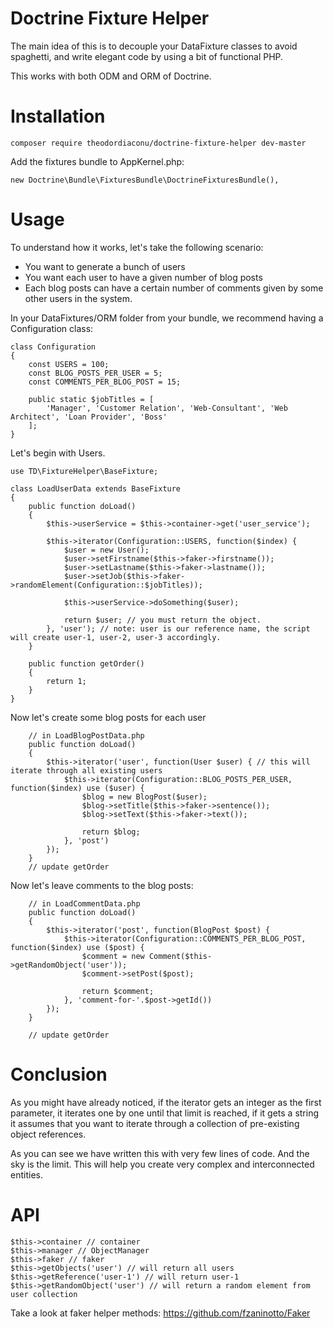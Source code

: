 Doctrine Fixture Helper
==============================================

The main idea of this is to decouple your DataFixture classes to avoid spaghetti,
and write elegant code by using a bit of functional PHP.

This works with both ODM and ORM of Doctrine.


Installation
==============================================

```
composer require theodordiaconu/doctrine-fixture-helper dev-master
```

Add the fixtures bundle to AppKernel.php:

```
new Doctrine\Bundle\FixturesBundle\DoctrineFixturesBundle(),
```

Usage
================================================
To understand how it works, let's take the following scenario:

- You want to generate a bunch of users
- You want each user to have a given number of blog posts
- Each blog posts can have a certain number of comments given by some other users in the system.


In your DataFixtures/ORM folder from your bundle, we recommend having a Configuration class:

```
class Configuration
{
    const USERS = 100;
    const BLOG_POSTS_PER_USER = 5;
    const COMMENTS_PER_BLOG_POST = 15;

    public static $jobTitles = [
        'Manager', 'Customer Relation', 'Web-Consultant', 'Web Architect', 'Loan Provider', 'Boss'
    ];
}
```


Let's begin with Users.

```
use TD\FixtureHelper\BaseFixture;

class LoadUserData extends BaseFixture
{
    public function doLoad()
    {
        $this->userService = $this->container->get('user_service');
        
        $this->iterator(Configuration::USERS, function($index) {
            $user = new User();
            $user->setFirstname($this->faker->firstname());
            $user->setLastname($this->faker->lastname());
            $user->setJob($this->faker->randomElement(Configuration::$jobTitles));
            
            $this->userService->doSomething($user);
            
            return $user; // you must return the object.
        }, 'user'); // note: user is our reference name, the script will create user-1, user-2, user-3 accordingly.
    }
    
    public function getOrder()
    {
        return 1;
    }
}
```

Now let's create some blog posts for each user

```
    // in LoadBlogPostData.php
    public function doLoad()
    {
        $this->iterator('user', function(User $user) { // this will iterate through all existing users
            $this->iterator(Configuration::BLOG_POSTS_PER_USER, function($index) use ($user) {
                $blog = new BlogPost($user);
                $blog->setTitle($this->faker->sentence());
                $blog->setText($this->faker->text());
                
                return $blog;
            }, 'post')
        });
    }
    // update getOrder
```

Now let's leave comments to the blog posts:

```
    // in LoadCommentData.php
    public function doLoad()
    {
        $this->iterator('post', function(BlogPost $post) {
            $this->iterator(Configuration::COMMENTS_PER_BLOG_POST, function($index) use ($post) {
                $comment = new Comment($this->getRandomObject('user'));
                $comment->setPost($post);
                
                return $comment;
            }, 'comment-for-'.$post->getId())
        });
    }
    
    // update getOrder
```

Conclusion
========================================
As you might have already noticed, if the iterator gets an integer as the first parameter, it iterates one by one until that limit is reached,
if it gets a string it assumes that you want to iterate through a collection of pre-existing object references.

As you can see we have written this with very few lines of code. And the sky is the limit. This will help you create very complex
and interconnected entities.



API
========================================

```
$this->container // container
$this->manager // ObjectManager
$this->faker // faker
$this->getObjects('user') // will return all users
$this->getReference('user-1') // will return user-1
$this->getRandomObject('user') // will return a random element from user collection
```


Take a look at faker helper methods: https://github.com/fzaninotto/Faker

